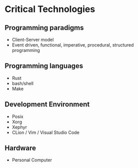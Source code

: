 # Critical Technologies

## Programming paradigms

- Client-Server model
- Event driven, functional, imperative, procedural, structured programming

## Programming languages

- Rust
- bash/shell
- Make

## Development Environment

- Posix
- Xorg
- Xephyr
- CLion / Vim / Visual Studio Code

## Hardware

- Personal Computer
